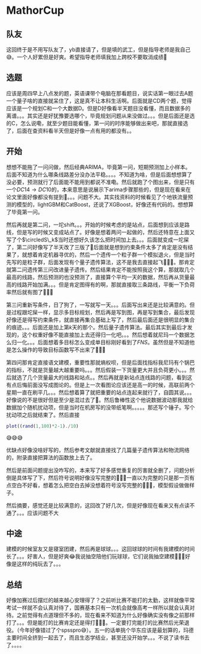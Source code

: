 # MathorCup

## 队友

这回终于是不用写队友了，yb直接请了，但是填的武工，但是指导老师是我自己😅。一个人好累但是好爽。希望指导老师填我加上跨校不要取消成绩🤣

## 选题

应该是周四早上八点发的题，英语课带个电脑在那看题目，说实话第一眼过去A题一个量子啥的直接就呆住了，这是真不让本科生活啊。后面就是CD两个题，觉得应该是一个规划C和一个大数据D。但是D好像看半天题目没看懂，而且数据多的离谱。。。其实还是好犹豫要选哪个，毕竟规划问题从来没做过。。。但是后面还是选的C，怎么说嘞，就至少题目能看懂，第一问的时序能够做出来吧，那就直接选了，后面在查资料看半天但是好像一点有用的都没有。。

## 开始

想想不能拖了一问问做，然后经典ARIMA，毕竟第一问，短期预测加上小样本。后面不知道为什么哪条线路差分没办法平稳。。。。不知道为啥，但是后面想想算了没必要，预测就行了后面能不能用到都说不准嘞。然后就跑了个图出来，但是只有一个$DC14\to DC10$的，本来意思是说展示下arima步骤那些的，但是现在看来在论文里面好像都没有提到🤣。。。问题不大。其实找资料的时候看见了个地铁流量预测的模型的，lightGBM和CatBoost，还说了XGBoost，好像还有代码的。想想算了毕竟第一问。

然后再就是第二问，一坨shift。。。开始的时候考虑的是站点，后面想到应该是路线，但是写的时候又变成站点了。好像是想着两问一起做的，然后还特意在上面又写了个$\circledS\_k$当时还想好久该怎么把时间加上去。。。后面就变成一坨屎了，第二问好像写了半天改了三版了🤣后面就是想到约束条件太多了肯定是没有结果了，就想着肯定机器寻优的，然后一个遗传一个粒子群一个模拟退火，但是当时先写的是粒子群，后面发现有个量子遗传算法，这不是我去直接起飞🙈🙈🙈。那肯定就第二问遗传第三问改进量子遗传。然后结果肯定不能按照我这个算，那就取几个最高的线路，然后预测的也没预测了，直接算个平均一天的数据，然后再从货量最高的线路开始加满。。。但是肯定图得有的啊，那就直接取三条路线，平衡一下负荷率然后就有图了🤣🤣🤣

第三问重新写条件，日了狗了，一写就写一天。。。后面写出来还是比较满意的。但是过程跟坨屎一样，显示多目标规划，然后再是写到图，再是写到集合，最后发现好像还是得写约束条件，就直接再集合基础上写了，然后最后面还是很明显的集合的痕迹。。。后面还是加上第$k$天的那个。然后量子遗传算法。最后其实到最后才发现的，这个权重好像不能直接加上去还得归一化吧。。。然后想着就尼玛一个数据怎么归一化。。。后面想着多目标怎么变成单目标刚好看到了$FNS$。虽然但是不知道他是怎么操作的导致目标函数写不出来了🤣🤣🤣

第四问那肯定直接语文建模，重要性那就熵权呗，但是后面找指标我尼玛有个锅巴的指标，不就是货量越大越重要吗。。。然后假装一下货量更大并且负荷更小。。。然后就选了几个货量最大的线路和站点。。然后再就是新站点连线路的问题，看到这有点后悔前面没写成图论的。但是上一次看图论应该还是高一的时候，高联前两个星期一直在刷平几。。。然后想着算了就把重要的站点连起来就行了，自圆其说。。。好像说的不是很好但是至少是混过去了🤣。然后鲁棒性这个他说数据波动那我就给数据加个随机扰动项，但是当时在机房写的没带纸笔啊。。。。。那还写个锤子。写个扰动项之后就结束了。然后直接

```matlab
plot((rand(1,100)*2-1)./10)
```

😅😅😅

优缺点好像没啥好写的，然后参考文献就直接找了几篇量子遗传算法和物流网络的，附录直接把算法的函数放上去了。

然后是前面问题提出没咋写的，本来写了好多感觉重复的厉害就全删了，问题分析倒是具体写了下，然后符号说明好像没写完整的🤣🤣🤣一直以为完整的只是那一页有点空白不好看，想着怎么把空白去掉没想着符号没写完整的🤣🤣🤣，模型假设做做样子。

然后摘要，感觉还是比较满意的，这回改了好几次，但是好像现在看来又有点读不通了。。。应该问题不大

## 中途

建模的时候室友又是寝室团建，然后再是球球。。。这回球球的时间有我建模的时间长了。。。好害人，但是好爽😂我说抽空陪他们玩球球，它们说我抽空建模🤣🤣🤣好像是这样的纯玩去了。。。

## 总结

好像加赛过后摆烂的越来越心安理得了？之前听比赛不能打的太勤，这样就像平常考试一样就不会认真对待了，国赛基本只有一次机会就像高考一样所以就会认真对待。之前觉得有点道理但不多的，现在看来不知道为什么好像确实没有像之前那样打了。。。但是能打的比赛肯定还是得打🤣🤣🤣。一定要打完能打的比赛然后光荣退役。（今年好像错过了个spsspro😅）。五一的话单挑个华东应该是最划算的，玛德主要时间全挤到一起去了，而且生态学结业，甚至还没开始学。。。不说了读书去了。。。。
